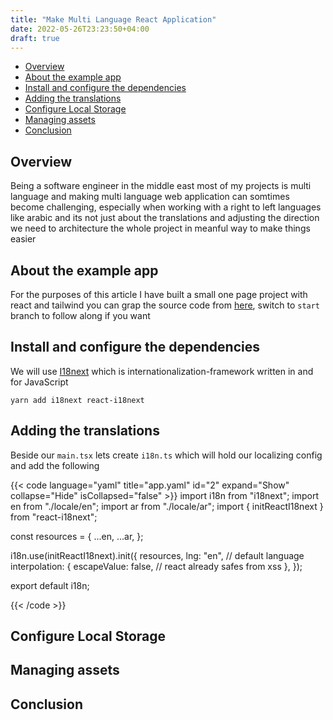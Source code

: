```yaml
---
title: "Make Multi Language React Application"
date: 2022-05-26T23:23:50+04:00
draft: true
---
```


- [Overview](#overview)
- [About the example app](#about-the-example-app)
- [Install and configure the dependencies](#install-and-configure-the-dependencies)
- [Adding the translations](#adding-the-translations)
- [Configure Local Storage](#configure-local-storage)
- [Managing assets](#managing-assets)
- [Conclusion](#conclusion)

## Overview

Being a software engineer in the middle east most of my projects is multi language and making multi language web application can somtimes become challenging, especially when working with a right to left languages like arabic and its not just about the translations and adjusting the direction we need to architecture the whole project in meanful way to make things easier

## About the example app

For the purposes of this article I have built a small one page project with react and tailwind you can grap the source code from [here](https://github.com/wael-fadlallah/blog-example-multilingual.git), switch to `start` branch to follow along if you want

## Install and configure the dependencies

We will use [I18next](https://react.i18next.com/getting-started) which is internationalization-framework written in and for JavaScript

```shell
yarn add i18next react-i18next
```

## Adding the translations

Beside our `main.tsx` lets create `i18n.ts` which will hold our localizing config and add the following

{{< code language="yaml" title="app.yaml" id="2" expand="Show" collapse="Hide" isCollapsed="false" >}}
import i18n from "i18next";
import en from "./locale/en";
import ar from "./locale/ar";
import { initReactI18next } from "react-i18next";

const resources = {
...en,
...ar,
};

i18n.use(initReactI18next).init({
  resources,
  lng: "en", // default language
  interpolation: {
  escapeValue: false, // react already safes from xss
  },
});

export default i18n;

{{< /code >}}

## Configure Local Storage

## Managing assets

## Conclusion
